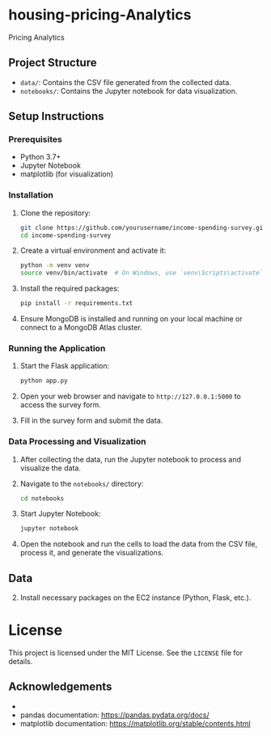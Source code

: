 # housing-pricing-Analytics
Pricing Analytics



## Project Structure

- `data/`: Contains the CSV file generated from the collected data.
- `notebooks/`: Contains the Jupyter notebook for data visualization.

## Setup Instructions

### Prerequisites

- Python 3.7+
- Jupyter Notebook
- matplotlib (for visualization)


### Installation

1. Clone the repository:
    ```sh
    git clone https://github.com/yourusername/income-spending-survey.git
    cd income-spending-survey
    ```

2. Create a virtual environment and activate it:
    ```sh
    python -m venv venv
    source venv/bin/activate  # On Windows, use `venv\Scripts\activate`
    ```

3. Install the required packages:
    ```sh
    pip install -r requirements.txt
    ```

4. Ensure MongoDB is installed and running on your local machine or connect to a MongoDB Atlas cluster.

### Running the Application

1. Start the Flask application:
    ```sh
    python app.py
    ```

2. Open your web browser and navigate to `http://127.0.0.1:5000` to access the survey form.

3. Fill in the survey form and submit the data.

### Data Processing and Visualization

1. After collecting the data, run the Jupyter notebook to process and visualize the data.

2. Navigate to the `notebooks/` directory:
    ```sh
    cd notebooks
    ```

3. Start Jupyter Notebook:
    ```sh
    jupyter notebook
    ```

4. Open the notebook and run the cells to load the data from the CSV file, process it, and generate the visualizations.

## Data


2. Install necessary packages on the EC2 instance (Python, Flask, etc.).
# License

This project is licensed under the MIT License. See the `LICENSE` file for details.

## Acknowledgements

-
- pandas documentation: https://pandas.pydata.org/docs/
- matplotlib documentation: https://matplotlib.org/stable/contents.html
